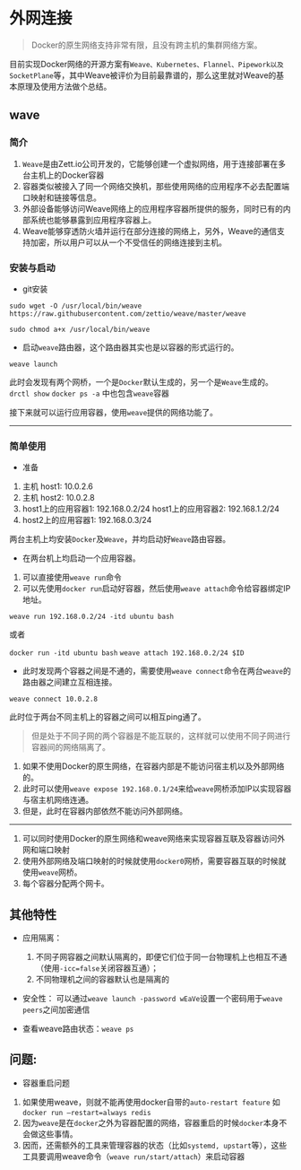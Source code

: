 # 外网连接

> Docker的原生网络支持非常有限，且没有跨主机的集群网络方案。

目前实现Docker网络的开源方案有`Weave、Kubernetes、Flannel、Pipework以及SocketPlane`等，其中Weave被评价为目前最靠谱的，那么这里就对Weave的基本原理及使用方法做个总结。

## wave

### 简介

1. `Weave`是由Zett.io公司开发的，它能够创建一个虚拟网络，用于连接部署在多台主机上的Docker容器
2. 容器类似被接入了同一个网络交换机，那些使用网络的应用程序不必去配置端口映射和链接等信息。
3. 外部设备能够访问Weave网络上的应用程序容器所提供的服务，同时已有的内部系统也能够暴露到应用程序容器上。
4. Weave能够穿透防火墙并运行在部分连接的网络上，另外，Weave的通信支持加密，所以用户可以从一个不受信任的网络连接到主机。

### 安装与启动

- git安装

 `sudo wget -O /usr/local/bin/weave https://raw.githubusercontent.com/zettio/weave/master/weave`

 `sudo chmod a+x /usr/local/bin/weave`

- 启动`weave`路由器，这个路由器其实也是以容器的形式运行的。

 `weave launch`

此时会发现有两个网桥，一个是`Docker`默认生成的，另一个是`Weave`生成的。
 `drctl show`
 `docker ps -a` 中也包含`weave`容器

接下来就可以运行应用容器，使用`weave`提供的网络功能了。

------

### 简单使用

- 准备

1. 主机 host1: 10.0.2.6
2. 主机 host2: 10.0.2.8
3. host1上的应用容器1: 192.168.0.2/24 host1上的应用容器2: 192.168.1.2/24
4. host2上的应用容器1: 192.168.0.3/24

两台主机上均安装`Docker`及`Weave`，并均启动好`Weave`路由容器。

- 在两台机上均启动一个应用容器。

1. 可以直接使用`weave run`命令
2. 可以先使用`docker run`启动好容器，然后使用`weave attach`命令给容器绑定IP地址。

 `weave run 192.168.0.2/24 -itd ubuntu bash`

或者

 `docker run -itd ubuntu bash`
 `weave attach 192.168.0.2/24 $ID`

- 此时发现两个容器之间是不通的，需要使用`weave connect`命令在两台`weave`的路由器之间建立互相连接。

 `weave connect 10.0.2.8`

 此时位于两台不同主机上的容器之间可以相互ping通了。

> 但是处于不同子网的两个容器是不能互联的，这样就可以使用不同子网进行容器间的网络隔离了。

1. 如果不使用Docker的原生网络，在容器内部是不能访问宿主机以及外部网络的。
2. 此时可以使用`weave expose 192.168.0.1/24`来给`weave`网桥添加IP以实现容器与宿主机网络连通。
3. 但是，此时在容器内部依然不能访问外部网络。

------

1. 可以同时使用Docker的原生网络和weave网络来实现容器互联及容器访问外网和端口映射
2. 使用外部网络及端口映射的时候就使用`docker0`网桥，需要容器互联的时候就使用`weave`网桥。
3. 每个容器分配两个网卡。

## 其他特性

- 应用隔离：
  1. 不同子网容器之间默认隔离的，即便它们位于同一台物理机上也相互不通（使用`-icc=false`关闭容器互通）；
  2. 不同物理机之间的容器默认也是隔离的

- 安全性：
  可以通过`weave launch -password wEaVe`设置一个密码用于`weave peers`之间加密通信

- 查看weave路由状态：`weave ps`

## 问题:

- 容器重启问题

 1. 如果使用weave，则就不能再使用docker自带的`auto-restart feature`
    如`docker run –restart=always redis`
 2. 因为`weave`是在`docker`之外为容器配置的网络，容器重启的时候`docker`本身不会做这些事情。
 3. 因而，还需额外的工具来管理容器的状态（比如`systemd, upstart`等），这些工具要调用weave命令（`weave run/start/attach`）来启动容器
